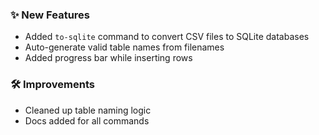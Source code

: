 ### ✨ New Features
- Added `to-sqlite` command to convert CSV files to SQLite databases
- Auto-generate valid table names from filenames
- Added progress bar while inserting rows

### 🛠 Improvements
- Cleaned up table naming logic
- Docs added for all commands